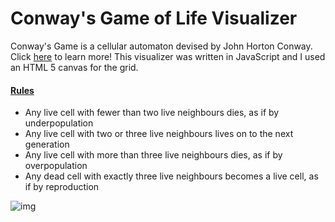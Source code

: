 # Conway's Game of Life Visualizer

Conway's Game is a cellular automaton devised by John Horton Conway. Click [here](https://en.wikipedia.org/wiki/Conway%27s_Game_of_Life) to learn more! This visualizer was written in JavaScript and I used an HTML 5 canvas for the grid. 

#### <u>Rules</u>

- Any live cell with fewer than two live neighbours dies, as if by underpopulation
- Any live cell with two or three live neighbours lives on to the next generation
- Any live cell with more than three live neighbours dies, as if by overpopulation
- Any dead cell with exactly three live neighbours becomes a live cell, as if by reproduction



![img](https://i.gyazo.com/49af20a9a4c2515919c06dcbb9c3ecd0.png)